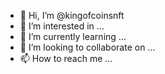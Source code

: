 - 👋 Hi, I’m @kingofcoinsnft
- 👀 I’m interested in ...
- 🌱 I’m currently learning ...
- 💞️ I’m looking to collaborate on ...
- 📫 How to reach me ...

<!---
kingofcoinsnft/kingofcoinsnft is a ✨ special ✨ repository because its `README.md` (this file) appears on your GitHub profile.
You can click the Preview link to take a look at your changes.
--->
